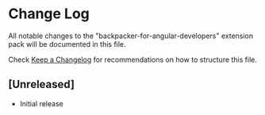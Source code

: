 # Change Log

All notable changes to the "backpacker-for-angular-developers" extension pack will be documented in this file.

Check [Keep a Changelog](http://keepachangelog.com/) for recommendations on how to structure this file.

## [Unreleased]

- Initial release
